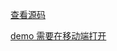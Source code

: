 [查看源码](https://github.com/cqlql/projects-lots/blob/dev-myts-v4/src/components/image-crop/ImageCrop.vue)


[demo 需要在移动端打开](/#/image-crop)
